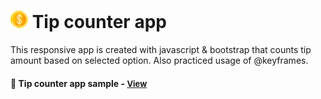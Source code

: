 # <span><img src="./images/dollar.png" alt=tip-counter style="height: 1em;"></span> Tip counter app

This responsive app is created with javascript & bootstrap that counts tip amount based on selected option. Also practiced usage of @keyframes.

<h4>🔹 Tip counter app sample - <a href="https://simonakom.github.io/tip-counter/index.html" style="font-size:small;">View</a><h4>

